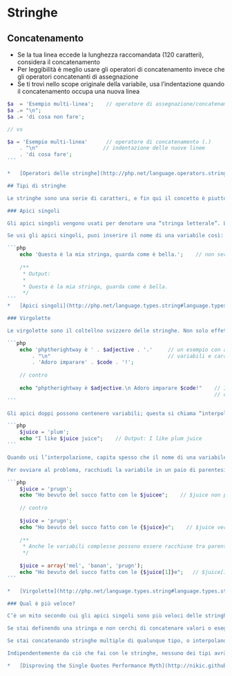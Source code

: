 # Stringhe

## Concatenamento


*   Se la tua linea eccede la lunghezza raccomandata (120 caratteri), considera il concatenamento
*   Per leggibilità è meglio usare gli operatori di concatenamento invece che gli operatori concatenanti di assegnazione
*   Se ti trovi nello scope originale della variabile, usa l’indentazione quando il concatenamento occupa una nuova linea

````php
$a  = 'Esempio multi-linea';    // operatore di assegnazione/concatenamento (.=)
$a .= "\n";
$a .= 'di cosa non fare';

// vs

$a = 'Esempio multi-linea'      // operatore di concatenamento (.)
    . "\n"                     // indentazione delle nuove linee
    . 'di cosa fare';
```

*   [Operatori delle stringhe](http://php.net/language.operators.string)

## Tipi di stringhe

Le stringhe sono una serie di caratteri, e fin qui il concetto è piuttosto semplice. Detto questo, ci sono tipi diversi di stringhe che hanno una sintassi e funzionalità leggermente differenti.

### Apici singoli

Gli apici singoli vengono usati per denotare una “stringa letterale”. Le stringhe letterali non eseguono il parsing di caratteri speciali o variabili.

Se usi gli apici singoli, puoi inserire il nome di una variabile così: `'qualche $cosa'` e vedresti l’output esatto `quale $cosa`. Se usi gli apici doppi, la stringa cercherebbe di recuperare la variabile `$cosa` e visualizzerebbe degli errori in caso la variabile non venisse trovata.

```php
    echo 'Questa è la mia stringa, guarda come è bella.';    // non serve interpretare una stringa semplice
    
    /**
     * Output:
     *
     * Questa è la mia stringa, guarda come è bella.
     */
```
*   [Apici singoli](http://php.net/language.types.string#language.types.string.syntax.single)

### Virgolette

Le virgolette sono il coltellno svizzero delle stringhe. Non solo effettuano il parsing delle variabili come abbiamo detto sopra, ma di tutti i caratteri speciali come `\n` per la nuova linea, `\t` per la tabulazione etc.

```php
    echo 'phptherightway è ' . $adjective . '.'     // un esempio con apici singoli che usa concatenamento multiplo per
        . "\n"                                      // variabili e caratteri di escape
        . 'Adoro imparare' . $code . '!';
    
    // contro
    
    echo "phptherightway è $adjective.\n Adoro imparare $code!"    // Invece del concatenamento multiplo, le virgolette
                                                                   // ci permettono di creare una stringa interpretata
```

Gli apici doppi possono contenere variabili; questa si chiama “interpolazione”.

```php
    $juice = 'plum';
    echo "I like $juice juice";    // Output: I like plum juice
```

Quando usi l’interpolazione, capita spesso che il nome di una variabile tocchi un altro carattere. Questo renderà impossibile distinguere il nome della variabile dal carattere letterale.

Per ovviare al problema, racchiudi la variabile in un paio di parentesi graffe.

```php
    $juice = 'prugn';
    echo "Ho bevuto del succo fatto con le $juicee";    // $juice non può essere interpetato
    
    // contro
    
    $juice = 'prugn';
    echo "Ho bevuto del succo fatto con le {$juice}e";    // $juice verrà interpretato
    
    /**
     * Anche le variabili complesse possono essere racchiuse tra parentesi graffe
     */
    
    $juice = array('mel', 'banan', 'prugn');
    echo "Ho bevuto del succo fatto con le {$juice[1]}e";   // $juice[1] verrà interpretato
```

*   [Virgolette](http://php.net/language.types.string#language.types.string.syntax.double)

### Qual è più veloce?

C’è un mito secondo cui gli apici singoli sono più veloci delle stringhe con apici doppi. Non è vero.

Se stai definendo una stringa e non cerchi di concatenare valori o eseguire altre operazioni complicate, allora gli apici singoli e doppi sono identici. Nessuno dei due è più veloce.

Se stai concatenando stringhe multiple di qualunque tipo, o interpolando valori in una stringa con apici doppi, allora i risultati possono variare. Se stai lavorando con un piccolo numero di valori, il concatenamento è di poco più veloce. Con molti valori, l’interpolazione è di poco più veloce.

Indipendentemente da ciò che fai con le stringhe, nessuno dei tipi avrà mai un impatto evidente sulla tua applicazione. Cercare di riscrivere il codice per usare l’uno o l’altro tipo è un esercizio inutile, quindi evita queste micro-ottimizzazioni a meno che tu non capisca realmente il significato e l’impatto delle differenze.

*   [Disproving the Single Quotes Performance Myth](http://nikic.github.io/2012/01/09/Disproving-the-Single-Quotes-Performance-Myth.html)
